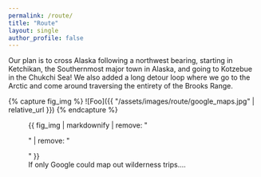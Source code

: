 ```yaml
---
permalink: /route/
title: "Route"
layout: single
author_profile: false
---
```


Our plan is to cross Alaska following a northwest bearing, starting in Ketchikan, the Southernmost major town in Alaska, and going to Kotzebue in the Chukchi Sea! We also added a long detour loop where we go to the Arctic and come around traversing the entirety of the Brooks Range.

<!-- ![If only Google could map out wilderness trips...](/assets/images/route/google_maps.jpg) -->

{% capture fig_img %}
![Foo]({{ "/assets/images/route/google_maps.jpg" | relative_url }})
{% endcapture %}

<figure>
  {{ fig_img | markdownify | remove: "<p>" | remove: "</p>" }}
  <figcaption>If only Google could map out wilderness trips....</figcaption>
</figure>
